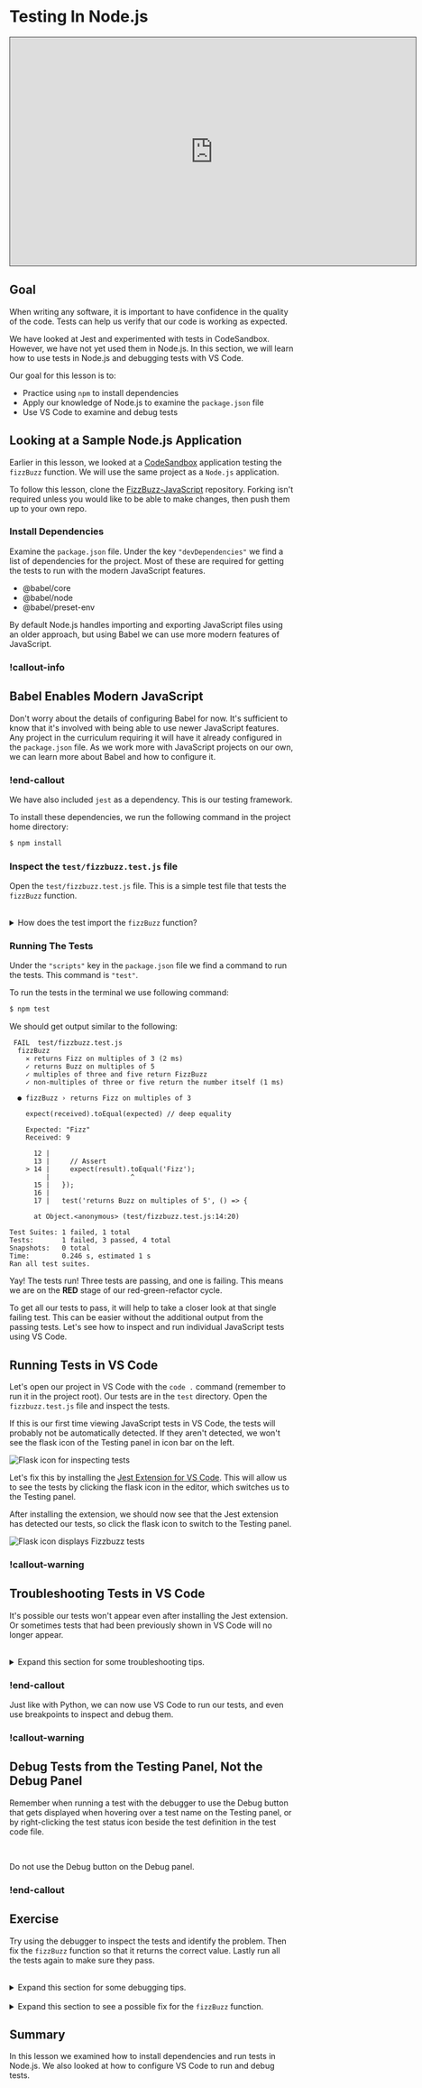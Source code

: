 # Testing In Node.js

<iframe src="https://adaacademy.hosted.panopto.com/Panopto/Pages/Embed.aspx?pid=669a9f30-b65b-47ce-b80d-ade101895c32&autoplay=false&offerviewer=true&showtitle=true&showbrand=false&captions=true&interactivity=all" height="405" width="720" style="border: 1px solid #464646;" allowfullscreen allow="autoplay"></iframe>

## Goal

When writing any software, it is important to have confidence in the quality of the code. Tests can help us verify that our code is working as expected.

We have looked at Jest and experimented with tests in CodeSandbox.  However, we have not yet used them in Node.js. In this section, we will learn how to use tests in Node.js and debugging tests with VS Code.

Our goal for this lesson is to:

- Practice using `npm` to install dependencies
- Apply our knowledge of Node.js to examine the `package.json` file
- Use VS Code to examine and debug tests

## Looking at a Sample Node.js Application

Earlier in this lesson, we looked at a [CodeSandbox](https://codesandbox.io/s/fizzbuzz-with-tests-riytqu?file=/test/fizzbuzz.test.js) application testing the `fizzBuzz` function. We will use the same project as a `Node.js` application.  

To follow this lesson, clone the [FizzBuzz-JavaScript](https://github.com/AdaGold/fizzbuzz_javascript) repository. Forking isn't required unless you would like to be able to make changes, then push them up to your own repo.

### Install Dependencies

Examine the `package.json` file.  Under the key `"devDependencies"` we find a list of dependencies for the project.  Most of these are required for getting the tests to run with the modern JavaScript features.

- @babel/core
- @babel/node
- @babel/preset-env

By default Node.js handles importing and exporting JavaScript files using an older approach, but using Babel we can use more modern features of JavaScript.

<!-- available callout types: info, success, warning, danger, secondary, star  -->
### !callout-info

## Babel Enables Modern JavaScript

Don't worry about the details of configuring Babel for now. It's sufficient to know that it's involved with being able to use newer JavaScript features. Any project in the curriculum requiring it will have it already configured in the `package.json` file. As we work more with JavaScript projects on our own, we can learn more about Babel and how to configure it.

### !end-callout

We have also included `jest` as a dependency.  This is our testing framework.

To install these dependencies, we run the following command in the project home directory:

```bash
$ npm install
```

### Inspect the `test/fizzbuzz.test.js` file

Open the `test/fizzbuzz.test.js` file.  This is a simple test file that tests the `fizzBuzz` function.  

<br/>

<details>
<summary>How does the test import the <code>fizzBuzz</code> function?</summary>

The test imports the `fizzBuzz` function with the statement
```js  
import fizzBuzz from '../src/fizzbuzz';
```

</details>

### Running The Tests

Under the `"scripts"` key in the `package.json` file we find a command to run the tests.  This command is `"test"`.

To run the tests in the terminal we use following command:

```bash
$ npm test
```

We should get output similar to the following:

```
 FAIL  test/fizzbuzz.test.js
  fizzBuzz
    ✕ returns Fizz on multiples of 3 (2 ms)
    ✓ returns Buzz on multiples of 5
    ✓ multiples of three and five return FizzBuzz
    ✓ non-multiples of three or five return the number itself (1 ms)

  ● fizzBuzz › returns Fizz on multiples of 3

    expect(received).toEqual(expected) // deep equality

    Expected: "Fizz"
    Received: 9

      12 |
      13 |     // Assert
    > 14 |     expect(result).toEqual('Fizz');
         |                    ^
      15 |   });
      16 |
      17 |   test('returns Buzz on multiples of 5', () => {

      at Object.<anonymous> (test/fizzbuzz.test.js:14:20)

Test Suites: 1 failed, 1 total
Tests:       1 failed, 3 passed, 4 total
Snapshots:   0 total
Time:        0.246 s, estimated 1 s
Ran all test suites.
```

Yay!  The tests run!  Three tests are passing, and one is failing.  This means we are on the **RED** stage of our red-green-refactor cycle.

To get all our tests to pass, it will help to take a closer look at that single failing test. This can be easier without the additional output from the passing tests. Let's see how to inspect and run individual JavaScript tests using VS Code.


## Running Tests in VS Code

Let's open our project in VS Code with the `code .` command (remember to run it in the project root).  Our tests are in the `test` directory. Open the `fizzbuzz.test.js` file and inspect the tests.

If this is our first time viewing JavaScript tests in VS Code, the tests will probably not be automatically detected. If they aren't detected, we won't see the flask icon of the Testing panel in icon bar on the left.

![Flask icon for inspecting tests](../assets/tests__testing-in-node__flask-icon.png)

Let's fix this by installing the [Jest Extension for VS Code](https://marketplace.visualstudio.com/items?itemName=Orta.vscode-jest). This will allow us to see the tests by clicking the flask icon in the editor, which switches us to the Testing panel.

After installing the extension, we should now see that the Jest extension has detected our tests, so click the flask icon to switch to the Testing panel.

![Flask icon displays Fizzbuzz tests](../assets/tests__testing-in-node__tests-detected-by-jest-extension.png)

<!-- available callout types: info, success, warning, danger, secondary, star  -->
### !callout-warning

## Troubleshooting Tests in VS Code

It's possible our tests won't appear even after installing the Jest extension. Or sometimes tests that had been previously shown in VS Code will no longer appear.

<br/>

<details>
<summary>Expand this section for some troubleshooting tips.</summary>

We should first ensure there are no syntax errors in our code, either in the tests or in the code being used by the tests. Check the Problems tab in VS Code to see if there are any errors. If there are, fix them and try again. If nothing is jumping out at us, we can try running the tests from the terminal with `npm test` to see if there are any syntax errors reported there.

<br/>

If the tests are running from the terminal, but VS Code still doesn't see them, we may need to start the "test runner" manually. Open the Command Palette (⇧⌘P) and type `runner`. Look for the option `Jest: Start All Runners` and select it. This should start the runner and display the tests.

<br/>

If none of the above tips help, restarting VS Code sometimes fixes the problem (be sure to quit _all_ running instances with ⌘Q, not just the current window), as can reinstalling the Jest extension.

</details>

### !end-callout

Just like with Python, we can now use VS Code to run our tests, and even use breakpoints to inspect and debug them.

<!-- available callout types: info, success, warning, danger, secondary, star  -->
### !callout-warning

## Debug Tests from the Testing Panel, Not the Debug Panel

Remember when running a test with the debugger to use the Debug button that gets displayed when hovering over a test name on the Testing panel, or by right-clicking the test status icon beside the test definition in the test code file.

<br/>

Do not use the Debug button on the Debug panel.

### !end-callout

## Exercise

Try using the debugger to inspect the tests and identify the problem.  Then fix the `fizzBuzz` function so that it returns the correct value.  Lastly run all the tests again to make sure they pass.

<br/>

<details>
<summary>Expand this section for some debugging tips.</summary>

To start thinking about what might be going wrong with the failing test, we should consider what the test expected and what it received.

The test expected the string `'Fizz'`, but it received the number `9`. The name of the test implies we are testing the behavior when the input is a multiple of three, and nine is in fact a multiple of three. The `fizzBuzz` function is _supposed_ to return `'Fizz'` when given a multiple of three. Taken all together, this suggests that the test is correct (we should always confirm this assumption) and that it's the `fizzBuzz` function which is not returning the correct value when given a multiple of three.

So now we turn our attention to the `fizzBuzz` function itself. For a small function like this, it's certainly possible that a visual inspection of the code will reveal the problem. But we can also use the debugger to step through the function and see what it's doing.

To do this, we can set a breakpoint on the first line _inside_ the `fizzBuzz` function. Click in the gutter area to the left of the line number of the first line of code in `fizzBuzz`, line two. A red dot will appear, indicating a breakpoint has been set.

Next, we can run the failing test under the debugger. With the Testing panel open, hover over the failing test name, and click the Debug button that appears. Now when the test calls `fizzBuzz`, it will encounter the breakpoint and pause execution just before running any of the code within the function. If we ran the test with the Run button as usual, the breakpoint would be ignored.

With the test execution paused, we can inspect each line of code before it runs, and predict what the behavior will be based on the current variable values. Will a comparison be true or false? Will a condition be met or not? Debugging isn't a passive process of repeatedly clicking the Step Over button and hoping for the best. It's an active process of thinking about what the code is doing, and what we expect it to do, and then stepping through the code to see if our expectations are met.

In this case, we're getting back a number from `fizzBuzz` rather than the desired `'Fizz'` string. Which branch results in a number being returned? As the code is currently written, what logical conditions are covered by that branch? Make a prediction about how the code will behave then step through the code to see if your prediction is correct.

We see that there are branches that handle the cases of the input being a multiple of fifteen (that is, a multiple of both three and five), and of the input being a multiple of five. Any other case will be handled by the `else` branch, which returns the original input. `fizzBuzz` is supposed to return `'Fizz'` when the input is a multiple of three, but there is no condition checking for that case.

We can fix this by adding a condition that checks for multiples of three, and returns `'Fizz'`. Be sure to think about the order of the conditions. Does it matter where in the sequence of conditions we add our code checking for multiples of three? Why or why not?

Again, for a small example like this, it may not be necessary to fire up the debugger and step through our code. But as our code grows in complexity, the debugger becomes an invaluable tool for understanding what our code is doing, and for identifying and fixing problems. We can build our comfort with the debugger by using it on small examples like this, where we may already have a fairly good idea about what's going on.

</details>

<br/>

<details>
<summary>Expand this section to see a possible fix for the <code>fizzBuzz</code> function.</summary>

```js
export const fizzBuzz = (num) => {
  if (num % 15 === 0) {
    return 'FizzBuzz';
  } else if (num % 3 === 0) {  // check for multiples of three
    return 'Fizz';             // and return 'Fizz'
  } else if (num % 5 === 0) {
    return 'Buzz';
  } else {
    return num;
  }
};
```

</details>

## Summary

In this lesson we examined how to install dependencies and run tests in Node.js. We also looked at how to configure VS Code to run and debug tests.
